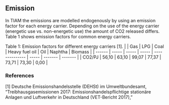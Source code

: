 ## Emission

In TIAM the emissions are modelled endogenously by using an emission factor for each energy carrier. Depending on the use of the energy carrier (energetic use vs. non-energetic use) the amount of CO2 released differs. Table 1 shows emission factors for common energy carriers. 

Table 1: Emission factors for different energy carriers [1].
|        | Gas   | LPG   | Coal  | Heavy fuel oil | Oil   | Naphtha | Biomass |
| ------ | ----- | ----- | ----- | -------------- | ----- | ------- | ------- |
| CO2/PJ | 56,10 | 63,10 | 99,07 | 77,37          | 73,71 | 73,30   | 0,00    |

### References

[1]	Deutsche Emissionshandelsstelle (DEHSt) im Umweltbundesamt, “Treibhausgasemissionen 2017: Emissionshandelspflichtige stationäre Anlagen und Luftverkehr in Deutschland (VET-Bericht 2017),”
